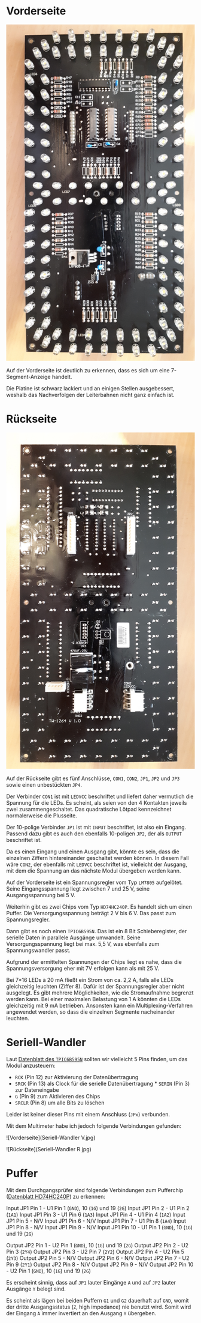 Vorderseite
===

![Vorderseite](Vorderseite.jpg)

Auf der Vorderseite ist deutlich zu erkennen, dass es sich um eine 7-Segment-Anzeige handelt.

Die Platine ist schwarz lackiert und an einigen Stellen ausgebessert, weshalb das Nachverfolgen der Leiterbahnen nicht ganz einfach ist.

Rückseite
===

![Rückseite](Rueckseite.jpg)

Auf der Rückseite gibt es fünf Anschlüsse, `CON1`, `CON2`, `JP1`, `JP2` und `JP3` sowie einen unbestückten `JP4`.

Der Verbinder `CON1` ist mit `LEDVCC` beschriftet und liefert daher vermutlich die Spannung für die LEDs. Es scheint, als seien von den 4 Kontakten jeweils zwei zusammengeschaltet. Das quadratische Lötpad kennzeichnet normalerweise die Plusseite.

Der 10-polige Verbinder `JP1` ist mit `INPUT` beschriftet, ist also ein Eingang. Passend dazu gibt es auch den ebenfalls 10-poligen `JP2`, der als `OUTPUT` beschriftet ist.

Da es einen Eingang und einen Ausgang gibt, könnte es sein, dass die einzelnen Ziffern hintereinander geschaltet werden können. In diesem Fall wäre `CON2`, der ebenfalls mit `LEDVCC` beschriftet ist, vielleicht der Ausgang, mit dem die Spannung an das nächste Modul übergeben werden kann.

Auf der Vorderseite ist ein Spannungsregler vom Typ `LM7805` aufgelötet. Seine Eingangsspannung liegt zwischen 7 und 25 V, seine Ausgangsspannung bei 5 V.

Weiterhin gibt es zwei Chips vom Typ `HD74HC240P`. Es handelt sich um einen Puffer. Die Versorgungsspannung beträgt 2 V bis 6 V. Das passt zum Spannungsregler.

Dann gibt es noch einen `TPIC6B595N`. Das ist ein 8 Bit Schieberegister, der serielle Daten in parallele Ausgänge umwandelt. Seine Versorgungsspannung liegt bei max. 5,5 V, was ebenfalls zum Spannungswandler passt.

Aufgrund der ermittelten Spannungen der Chips liegt es nahe, dass die Spannungsversorgung eher mit 7V erfolgen kann als mit 25 V.

Bei 7*16 LEDs à 20 mA fließt ein Strom von ca. 2,2 A, falls alle LEDs gleichzeitig leuchten (Ziffer 8). Dafür ist der Spannungsregler aber nicht ausgelegt. Es gibt mehrere Möglichkeiten, wie die Stromaufnahme begrenzt werden kann. Bei einer maximalen Belastung von 1 A könnten die LEDs gleichzeitig mit 9 mA betrieben. Ansonsten kann ein Multiplexing-Verfahren angewendet werden, so dass die einzelnen Segmente nacheinander leuchten.

Seriell-Wandler
===

Laut [Datenblatt  des `TPIC6B595N`](tpic6b595.pdf) sollten wir vielleicht 5 Pins finden, um das Modul anzusteuern:

* `RCK` (Pin 12) zur Aktivierung der Datenübertragung
* `SRCK` (Pin 13) als Clock für die serielle Datenübertragung * `SERIN` (Pin 3) zur Dateneingabe
* `G` (Pin 9) zum Aktivieren des Chips
* `SRCLR` (Pin 8) um alle Bits zu löschen

Leider ist keiner dieser Pins mit einem Anschluss (`JPx`) verbunden.

Mit dem Multimeter habe ich jedoch folgende Verbindungen gefunden:

![Vorderseite](Seriell-Wandler V.jpg)

![Rückseite](Seriell-Wandler R.jpg)

Puffer
===

Mit dem Durchgangsprüfer sind folgende Verbindungen zum Pufferchip ([Datenblatt HD74HC240P](hd74hc240p.pdf)) zu erkennen:

Input JP1 Pin 1 - U1 Pin 1 (`GND`), 10 (`1G`) und 19 (`2G`)
Input JP1 Pin 2 - U1 Pin 2 (`1A1`)
Input JP1 Pin 3 - U1 Pin 6 (`1A3`)
Input JP1 Pin 4 - U1 Pin 4 (`1A2`)
Input JP1 Pin 5 - N/V
Input JP1 Pin 6 - N/V
Input JP1 Pin 7 - U1 Pin 8 (`1A4`)
Input JP1 Pin 8 - N/V
Input JP1 Pin 9 - N/V
Input JP1 Pin 10 - U1 Pin 1 (`GND`), 10 (`1G`) und 19 (`2G`)

Output JP2 Pin 1 - U2 Pin 1 (`GND`), 10 (`1G`) und 19 (`2G`)
Output JP2 Pin 2 - U2 Pin 3 (`2Y4`)
Output JP2 Pin 3 - U2 Pin 7 (`2Y2`)
Output JP2 Pin 4 - U2 Pin 5 (`2Y3`)
Output JP2 Pin 5 - N/V
Output JP2 Pin 6 - N/V
Output JP2 Pin 7 - U2 Pin 9 (`2Y1`)
Output JP2 Pin 8 - N/V
Output JP2 Pin 9 - N/V
Output JP2 Pin 10 - U2 Pin 1 (`GND`), 10 (`1G`) und 19 (`2G`)

Es erscheint sinnig, dass auf `JP1` lauter Eingänge `A` und auf `JP2` lauter Ausgänge `Y` belegt sind.

Es scheint als lägen bei beiden Puffern `G1` und `G2` dauerhaft auf `GND`, womit der dritte Ausgangsstatus (`Z`, high impedance) nie benutzt wird. Somit wird der Eingang `A` immer invertiert an den Ausgang `Y` übergeben.

